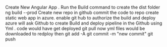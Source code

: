 Create New Angular App .
Run the Build command to create the dist folder ng build --prod
Create new repo in github
commit the code to repo
create static web app in azure.
enable git hub to authorize the build and deploy
azure will ask Github to create Build and deploy pipeline in the Github using Yml .
code would have get deployed
git pull now yml files would be downloaded
to redploy then
git add -A
git commit -m "new commit"
git push
